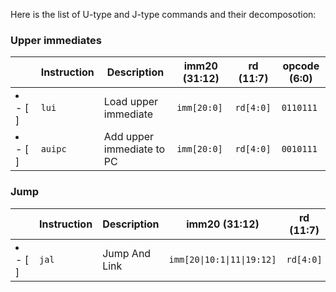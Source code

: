 Here is the list of U-type and J-type commands and their decomposotion:


### Upper immediates


|                 | Instruction | Description               | imm20 (31:12) | rd (11:7) | opcode (6:0) |
| --------------- | ----------- | ------------------------- | ------------- | --------- | ------------ |
| <li>- [ ] </li> | `lui`       | Load upper immediate      | `imm[20:0]`   | `rd[4:0]` | `0110111`    |
| <li>- [ ] </li> | `auipc`     | Add upper immediate to PC | `imm[20:0]`   | `rd[4:0]` | `0010111`    |


### Jump

|                 | Instruction | Description   | imm20 (31:12)              | rd (11:7) | opcode (6:0) |
| --------------- | ----------- | ------------- | -------------------------- | --------- | ------------ |
| <li>- [ ] </li> | `jal`       | Jump And Link | `imm[20\|10:1\|11\|19:12]` | `rd[4:0]` | `1101111`    |
